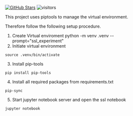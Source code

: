 [![GitHub Stars](https://img.shields.io/github/stars/larsh0103/SSL_Experiment?style=social)](https://github.com/larsh0103/SSL_Experiement/)
![visitors](https://visitor-badge.glitch.me/badge?page_id=larsh0103/SSL_Experiment)

This project uses piptools to manage the virtual environment.

Therefore follow the following setup procedure.


1. Create Virtual enviroment
python -m venv .venv --prompt="ssl_experiment"
2. Initiate virtual environment
```
source .venv/bin/activate
```
3. Install pip-tools
```
pip install pip-tools
```
4. Install all required packages from requirements.txt
```
pip-sync
``` 
5. Start jupyter notebook server and open the ssl notebook
```
jupyter notebook
```

